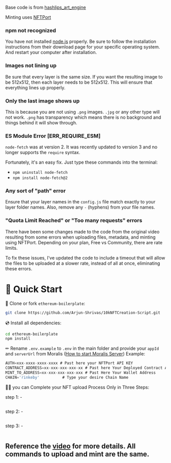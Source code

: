 

Base code is from [hashlips_art_engine](https://github.com/HashLips/hashlips_art_engine)

Minting uses [NFTPort](https://nftport.xyz)

### npm not recognized

You have not installed [node.js](https://nodejs.org) properly. Be sure to follow the installation instructions from their download page for your specific operating system. And restart your computer after installation.

### Images not lining up

Be sure that every layer is the same size. If you want the resulting image to be 512x512, then each layer needs to be 512x512. This will ensure that everything lines up properly.

### Only the last image shows up

This is because you are not using `.png` images. `.jpg` or any other type will not work. `.png` has transparency which means there is no background and things behind it will show through. 

### ES Module Error \[ERR_REQUIRE_ESM\]

`node-fetch` was at version 2. It was recently updated to version 3 and no longer supports the `require` syntax. 

Fortunately, it's an easy fix. Just type these commands into the terminal:

- `npm uninstall node-fetch`
- `npm install node-fetch@2`

### Any sort of "path" error

Ensure that your layer names in the `config.js` file match exactly to your layer folder names. Also, remove any `-` (hyphens) from your file names.

### "Quota Limit Reached" or "Too many requests" errors

There have been some changes made to the code from the original video resulting from some errors when uploading files, metadata, and minting using NFTPort. Depending on your plan, Free vs Community, there are rate limits. 

To fix these issues, I've updated the code to include a timeout that will allow the files to be uploaded at a slower rate, instead of all at once, eliminating these errors.  

# 🚀 Quick Start

📄 Clone or fork `ethereum-boilerplate`:

```sh
git clone https://github.com/Arjun-Shrivas/10kNFTCreation-Script.git
```

💿 Install all dependencies:

```sh
cd ethereum-boilerplate
npm install
```

✏ Rename `.env.example` to `.env` in the main folder and provide your `appId` and `serverUrl` from Moralis ([How to start Moralis Server](https://docs.moralis.io/moralis-server/getting-started/create-a-moralis-server))
Example:

```jsx
AUTH=xxx-xxxx-xxxx-xxxx # Past here your NFTPort API KEY
CONTRACT_ADDRESS=xx-xxx-xxx-xxx-xx # Past here Your Deployed Contract Address that placed in NFTPORT  
MINT_TO_ADDRESS=xx-xxx-xxx-xxx-xxx # Past Here Your Wallet Address
CHAIN='rinkeby'          # Type your desire Chain Name 
```

🚴‍♂️ you can Complete your NFT upload Process  Only in  Three Steps:

step 1: -
```node utils/nftport/uploadFiles.js
```


step 2: -
```node utils/nftport/uploadMetas.js
```


step 3: -
```node utils/nftport/mint.js
```

## Reference the [video](https://youtu.be/AaCgydeMu64) for more details. All commands to upload and mint are the same. 
